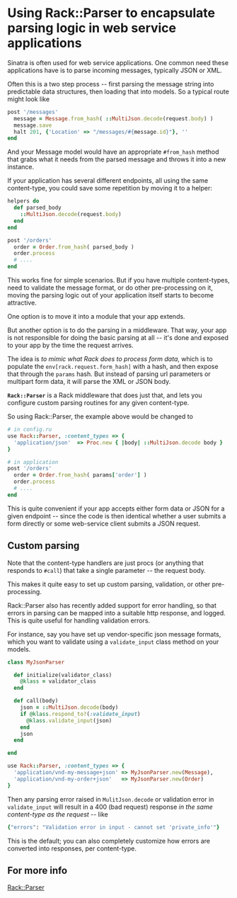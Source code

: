 # Using Rack::Parser to encapsulate parsing logic in web service applications

Sinatra is often used for web service applications. One common need these
applications have is to parse incoming messages, typically JSON or XML.

Often this is a two step process -- first parsing the message string into
predictable data structures, then loading that into models. So a typical route
might look like

```ruby
post '/messages'
  message = Message.from_hash( ::MultiJson.decode(request.body) )
  message.save
  halt 201, {'Location' => "/messages/#{message.id}"}, ''
end
```

And your Message model would have an appropriate `#from_hash` method that
grabs what it needs from the parsed message and throws it into a new instance.

If your application has several different endpoints, all using the same
content-type, you could save some repetition by moving it to a helper:

```ruby
helpers do
  def parsed_body
    ::MultiJson.decode(request.body)
  end
end

post '/orders'
  order = Order.from_hash( parsed_body )
  order.process
  # ....
end
```

This works fine for simple scenarios. But if you have multiple content-types,
need to validate the message format, or do other pre-processing on it, moving
the parsing logic out of your application itself starts to become attractive.

One option is to move it into a module that your app extends.

But another option is to do the parsing in a middleware. That way, your app is
not responsible for doing the basic parsing at all -- it's done and exposed to
your app by the time the request arrives.

The idea is *to mimic what Rack does to process form data*, which is to populate
the `env[rack.request.form_hash]` with a hash, and then expose that through the
`params` hash. But instead of parsing url parameters or multipart form data, it
will parse the XML or JSON body.

**`Rack::Parser`** is a Rack middleware that does just that, and lets you
configure custom parsing routines for any given content-type.

So using Rack::Parser, the example above would be changed to

```ruby
# in config.ru
use Rack::Parser, :content_types => {
  'application/json'  => Proc.new { |body| ::MultiJson.decode body }
}

# in application
post '/orders'
  order = Order.from_hash( params['order'] )
  order.process
  # ....
end
```

This is quite convenient if your app accepts either form data or JSON for a
given endpoint -- since the code is then identical whether a user submits a
form directly or some web-service client submits a JSON request.

## Custom parsing

Note that the content-type handlers are just procs (or anything that responds to
`#call`) that take a single parameter -- the request body.

This makes it quite easy to set up custom parsing, validation, or other pre-
processing.

Rack::Parser also has recently added support for error handling, so that errors
in parsing can be mapped into a suitable http response, and logged. This is
quite useful for handling validation errors.

For instance, say you have set up vendor-specific json message formats, which
you want to validate using a `validate_input` class method on your models.

```ruby
class MyJsonParser

  def initialize(validator_class)
    @klass = validator_class
  end

  def call(body)
    json = ::MultiJson.decode(body)
    if @klass.respond_to?(:validate_input)
      @klass.validate_input(json)
    end
    json
  end

end

use Rack::Parser, :content_types => {
  'application/vnd-my-message+json' => MyJsonParser.new(Message),
  'application/vnd-my-order+json'   => MyJsonParser.new(Order)
}
```


Then any parsing error raised in `MulitJson.decode` or validation error in
`validate_input` will result in a 400 (bad request) response *in the same
content-type as the request* -- like

```ruby
{"errors": "Validation error in input - cannot set 'private_info'"}
```

This is the default; you can also completely customize how errors are converted
into responses, per content-type.


## For more info

[Rack::Parser](https://github.com/achiu/rack-parser)
